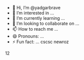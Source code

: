 - 👋 Hi, I’m @yadgarbrave
- 👀 I’m interested in ...
- 🌱 I’m currently learning ...
- 💞️ I’m looking to collaborate on ...
- 📫 How to reach me ...
- 😄 Pronouns: ...
- ⚡ Fun fact: ...
cscsc
newroz
<!---
yadgarbrave/yadgarbrave is a ✨ special ✨ repository because its `README.md` (this file) appears on your GitHub profile.
You can click the Preview link to take a look at your changes.
--->
12
